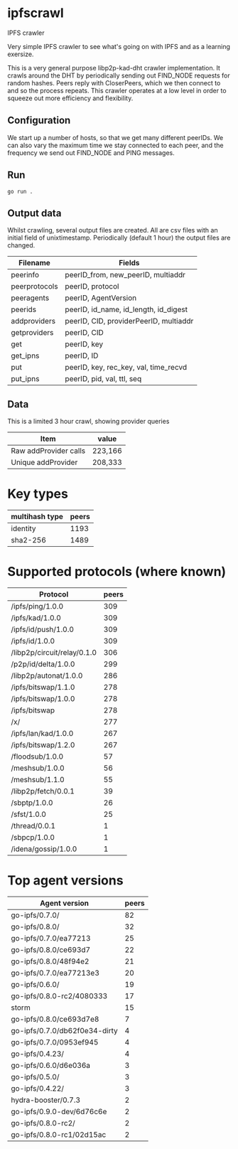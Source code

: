 # ipfscrawl
IPFS crawler

Very simple IPFS crawler to see what's going on with IPFS and as a learning exersize.

This is a very general purpose libp2p-kad-dht crawler implementation. It crawls around the DHT by periodically sending out
FIND_NODE requests for random hashes. Peers reply with CloserPeers, which we then connect to and so the process repeats.
This crawler operates at a low level in order to squeeze out more efficiency and flexibility.

## Configuration

We start up a number of hosts, so that we get many different peerIDs.
We can also vary the maximum time we stay connected to each peer, and the frequency we send out FIND_NODE and PING messages.

## Run

`go run .`

## Output data

Whilst crawling, several output files are created. All are csv files with an initial field of unixtimestamp. Periodically (default 1 hour) the output files are changed.

| Filename      | Fields                                    |
| ------------- | ----------------------------------------- |
| peerinfo      | peerID_from, new_peerID, multiaddr        |
| peerprotocols | peerID, protocol                          |
| peeragents    | peerID, AgentVersion                      |
| peerids       | peerID, id_name, id_length, id_digest     |
| addproviders  | peerID, CID, providerPeerID, multiaddr    |
| getproviders  | peerID, CID                               |
| get           | peerID, key                               |
| get_ipns      | peerID, ID                                |
| put           | peerID, key, rec_key, val, time_recvd     |
| put_ipns      | peerID, pid, val, ttl, seq                |

## Data

This is a limited 3 hour crawl, showing provider queries

| Item                    | value     |
| ----------------------- | --------- |
| Raw addProvider calls   |   223,166 |
| Unique addProvider      |   208,333 |


# Key types

| multihash type | peers |
| -------------- | ----- |
| identity       | 1193  |
| sha2-256       | 1489  |

# Supported protocols (where known)

| Protocol                    | peers |
| --------------------------- | ----- |
| /ipfs/ping/1.0.0            |   309 |
| /ipfs/kad/1.0.0             |   309 |
| /ipfs/id/push/1.0.0         |   309 |
| /ipfs/id/1.0.0              |   309 |
| /libp2p/circuit/relay/0.1.0 |   306 |
| /p2p/id/delta/1.0.0         |   299 |
| /libp2p/autonat/1.0.0       |   286 |
| /ipfs/bitswap/1.1.0         |   278 |
| /ipfs/bitswap/1.0.0         |   278 |
| /ipfs/bitswap               |   278 |
| /x/                         |   277 |
| /ipfs/lan/kad/1.0.0         |   267 |
| /ipfs/bitswap/1.2.0         |   267 |
| /floodsub/1.0.0             |    57 |
| /meshsub/1.0.0              |    56 |
| /meshsub/1.1.0              |    55 |
| /libp2p/fetch/0.0.1         |    39 |
| /sbptp/1.0.0                |    26 |
| /sfst/1.0.0                 |    25 |
| /thread/0.0.1               |     1 |
| /sbpcp/1.0.0                |     1 |
| /idena/gossip/1.0.0         |     1 |

# Top agent versions

| Agent version                 | peers |
| ----------------------------- | ----- |
| go-ipfs/0.7.0/                |    82 |
| go-ipfs/0.8.0/                |    32 |
| go-ipfs/0.7.0/ea77213         |    25 |
| go-ipfs/0.8.0/ce693d7         |    22 |
| go-ipfs/0.8.0/48f94e2         |    21 |
| go-ipfs/0.7.0/ea77213e3       |    20 |
| go-ipfs/0.6.0/                |    19 |
| go-ipfs/0.8.0-rc2/4080333     |    17 |
| storm                         |    15 |
| go-ipfs/0.8.0/ce693d7e8       |     7 |
| go-ipfs/0.7.0/db62f0e34-dirty |     4 |
| go-ipfs/0.7.0/0953ef945       |     4 |
| go-ipfs/0.4.23/               |     4 |
| go-ipfs/0.6.0/d6e036a         |     3 |
| go-ipfs/0.5.0/                |     3 |
| go-ipfs/0.4.22/               |     3 |
| hydra-booster/0.7.3           |     2 |
| go-ipfs/0.9.0-dev/6d76c6e     |     2 |
| go-ipfs/0.8.0-rc2/            |     2 |
| go-ipfs/0.8.0-rc1/02d15ac     |     2 |

